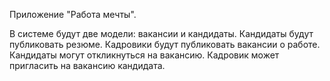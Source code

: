 Приложение "Работа мечты".

В системе будут две модели: вакансии и кандидаты.
Кандидаты будут публиковать резюме. Кадровики будут публиковать вакансии о работе.
Кандидаты могут откликнуться на вакансию. Кадровик может пригласить на вакансию кандидата.